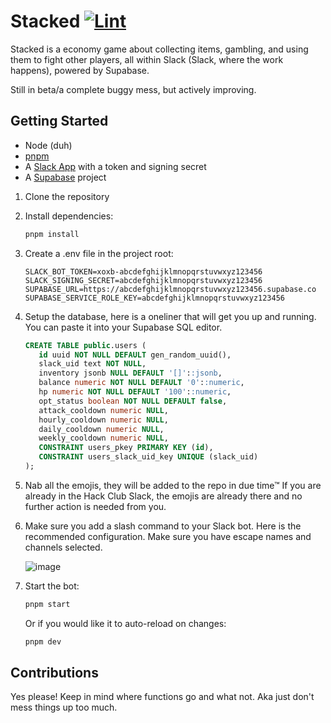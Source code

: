 # Stacked [![Lint](https://github.com/3kh0/stacked/actions/workflows/lint.yml/badge.svg)](https://github.com/3kh0/stacked/actions/workflows/lint.yml)

Stacked is a economy game about collecting items, gambling, and using them to fight other players, all within Slack (Slack, where the work happens), powered by Supabase.

Still in beta/a complete buggy mess, but actively improving.

## Getting Started

- Node (duh)
- [pnpm](https://pnpm.io/)
- A [Slack App](https://api.slack.com/apps) with a token and signing secret
- A [Supabase](https://supabase.com/) project

1. Clone the repository
2. Install dependencies:

   ```sh
   pnpm install
   ```

3. Create a .env file in the project root:

   ```env
   SLACK_BOT_TOKEN=xoxb-abcdefghijklmnopqrstuvwxyz123456
   SLACK_SIGNING_SECRET=abcdefghijklmnopqrstuvwxyz123456
   SUPABASE_URL=https://abcdefghijklmnopqrstuvwxyz123456.supabase.co
   SUPABASE_SERVICE_ROLE_KEY=abcdefghijklmnopqrstuvwxyz123456
   ```

4. Setup the database, here is a oneliner that will get you up and running. You can paste it into your Supabase SQL editor.

   ```sql
   CREATE TABLE public.users (
      id uuid NOT NULL DEFAULT gen_random_uuid(),
      slack_uid text NOT NULL,
      inventory jsonb NULL DEFAULT '[]'::jsonb,
      balance numeric NOT NULL DEFAULT '0'::numeric,
      hp numeric NOT NULL DEFAULT '100'::numeric,
      opt_status boolean NOT NULL DEFAULT false,
      attack_cooldown numeric NULL,
      hourly_cooldown numeric NULL,
      daily_cooldown numeric NULL,
      weekly_cooldown numeric NULL,
      CONSTRAINT users_pkey PRIMARY KEY (id),
      CONSTRAINT users_slack_uid_key UNIQUE (slack_uid)
   );
   ```

5. Nab all the emojis, they will be added to the repo in due time™ If you are already in the Hack Club Slack, the emojis are already there and no further action is needed from you.
6. Make sure you add a slash command to your Slack bot. Here is the recommended configuration. Make sure you have escape names and channels selected.

   ![image](https://github.com/user-attachments/assets/49d5963b-225c-47cc-8e9d-0dd9392ff6e4)

7. Start the bot:

   ```sh
   pnpm start
   ```

   Or if you would like it to auto-reload on changes:

   ```sh
   pnpm dev
   ```

## Contributions

Yes please! Keep in mind where functions go and what not. Aka just don't mess things up too much.
